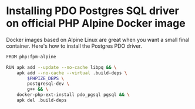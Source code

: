 # Installing PDO Postgres SQL driver on official PHP Alpine Docker image

Docker images based on Alpine Linux are great when you want a small final container. Here's how to install the Postgres PDO driver.

```bash
FROM php:fpm-alpine

RUN apk add --update --no-cache libpq && \
    apk add --no-cache --virtual .build-deps \
        $PHPIZE_DEPS \
        postgresql-dev \
        g++ && \
    docker-php-ext-install pdo_pgsql pgsql && \
    apk del .build-deps
```
